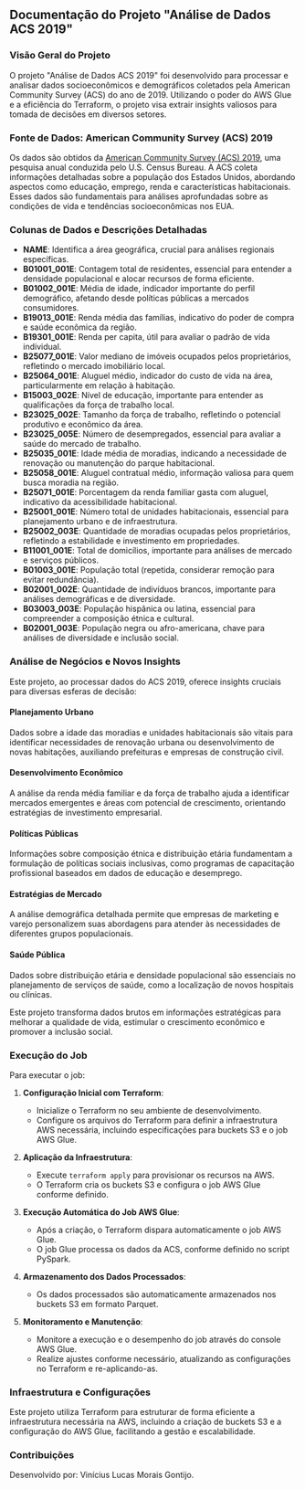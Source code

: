 ## Documentação do Projeto "Análise de Dados ACS 2019"

### Visão Geral do Projeto
O projeto "Análise de Dados ACS 2019" foi desenvolvido para processar e analisar dados socioeconômicos e demográficos coletados pela American Community Survey (ACS) do ano de 2019. Utilizando o poder do AWS Glue e a eficiência do Terraform, o projeto visa extrair insights valiosos para tomada de decisões em diversos setores.

### Fonte de Dados: American Community Survey (ACS) 2019
Os dados são obtidos da [American Community Survey (ACS) 2019](https://api.census.gov/data/2019/acs/acs5), uma pesquisa anual conduzida pelo U.S. Census Bureau. A ACS coleta informações detalhadas sobre a população dos Estados Unidos, abordando aspectos como educação, emprego, renda e características habitacionais. Esses dados são fundamentais para análises aprofundadas sobre as condições de vida e tendências socioeconômicas nos EUA.


### Colunas de Dados e Descrições Detalhadas
- **NAME**: Identifica a área geográfica, crucial para análises regionais específicas.
- **B01001_001E**: Contagem total de residentes, essencial para entender a densidade populacional e alocar recursos de forma eficiente.
- **B01002_001E**: Média de idade, indicador importante do perfil demográfico, afetando desde políticas públicas a mercados consumidores.
- **B19013_001E**: Renda média das famílias, indicativo do poder de compra e saúde econômica da região.
- **B19301_001E**: Renda per capita, útil para avaliar o padrão de vida individual.
- **B25077_001E**: Valor mediano de imóveis ocupados pelos proprietários, refletindo o mercado imobiliário local.
- **B25064_001E**: Aluguel médio, indicador do custo de vida na área, particularmente em relação à habitação.
- **B15003_002E**: Nível de educação, importante para entender as qualificações da força de trabalho local.
- **B23025_002E**: Tamanho da força de trabalho, refletindo o potencial produtivo e econômico da área.
- **B23025_005E**: Número de desempregados, essencial para avaliar a saúde do mercado de trabalho.
- **B25035_001E**: Idade média de moradias, indicando a necessidade de renovação ou manutenção do parque habitacional.
- **B25058_001E**: Aluguel contratual médio, informação valiosa para quem busca moradia na região.
- **B25071_001E**: Porcentagem da renda familiar gasta com aluguel, indicativo da acessibilidade habitacional.
- **B25001_001E**: Número total de unidades habitacionais, essencial para planejamento urbano e de infraestrutura.
- **B25002_003E**: Quantidade de moradias ocupadas pelos proprietários, refletindo a estabilidade e investimento em propriedades.
- **B11001_001E**: Total de domicílios, importante para análises de mercado e serviços públicos.
- **B01003_001E**: População total (repetida, considerar remoção para evitar redundância).
- **B02001_002E**: Quantidade de indivíduos brancos, importante para análises demográficas e de diversidade.
- **B03003_003E**: População hispânica ou latina, essencial para compreender a composição étnica e cultural.
- **B02001_003E**: População negra ou afro-americana, chave para análises de diversidade e inclusão social.

  
### Análise de Negócios e Novos Insights
Este projeto, ao processar dados do ACS 2019, oferece insights cruciais para diversas esferas de decisão:   

#### Planejamento Urbano
Dados sobre a idade das moradias e unidades habitacionais são vitais para identificar necessidades de renovação urbana ou desenvolvimento de novas habitações, auxiliando prefeituras e empresas de construção civil.

#### Desenvolvimento Econômico
A análise da renda média familiar e da força de trabalho ajuda a identificar mercados emergentes e áreas com potencial de crescimento, orientando estratégias de investimento empresarial.

#### Políticas Públicas
Informações sobre composição étnica e distribuição etária fundamentam a formulação de políticas sociais inclusivas, como programas de capacitação profissional baseados em dados de educação e desemprego.

#### Estratégias de Mercado
A análise demográfica detalhada permite que empresas de marketing e varejo personalizem suas abordagens para atender às necessidades de diferentes grupos populacionais.

#### Saúde Pública
Dados sobre distribuição etária e densidade populacional são essenciais no planejamento de serviços de saúde, como a localização de novos hospitais ou clínicas.

Este projeto transforma dados brutos em informações estratégicas para melhorar a qualidade de vida, estimular o crescimento econômico e promover a inclusão social.

### Execução do Job
Para executar o job:
1. **Configuração Inicial com Terraform**:
   - Inicialize o Terraform no seu ambiente de desenvolvimento.
   - Configure os arquivos do Terraform para definir a infraestrutura AWS necessária, incluindo especificações para buckets S3 e o job AWS Glue.

2. **Aplicação da Infraestrutura**:
   - Execute `terraform apply` para provisionar os recursos na AWS.
   - O Terraform cria os buckets S3 e configura o job AWS Glue conforme definido.

3. **Execução Automática do Job AWS Glue**:
   - Após a criação, o Terraform dispara automaticamente o job AWS Glue.
   - O job Glue processa os dados da ACS, conforme definido no script PySpark.

4. **Armazenamento dos Dados Processados**:
   - Os dados processados são automaticamente armazenados nos buckets S3 em formato Parquet.

5. **Monitoramento e Manutenção**:
   - Monitore a execução e o desempenho do job através do console AWS Glue.
   - Realize ajustes conforme necessário, atualizando as configurações no Terraform e re-aplicando-as.

### Infraestrutura e Configurações
Este projeto utiliza Terraform para estruturar de forma eficiente a infraestrutura necessária na AWS, incluindo a criação de buckets S3 e a configuração do AWS Glue, facilitando a gestão e escalabilidade.


### Contribuições
Desenvolvido por: Vinícius Lucas Morais Gontijo.

